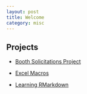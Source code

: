 ```yaml
---
layout: post
title: Welcome
category: misc
---
```


## Projects

* [Booth Solicitations Project](http://phively.github.io/gsb-sols-proj/)

* [Excel Macros](https://github.com/phively/vba-the-one-macro)

* [Learning RMarkdown](http://phively.github.io/demo-R-iris/)
